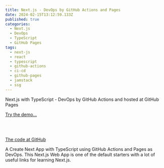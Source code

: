 ```yaml
---
title: Next.js - DevOps by GitHub Actions and Pages
date: 2024-02-15T13:12:59.133Z
published: true
categories:
  - Next.js
  - DevOps
  - TypeScript
  - GitHub Pages
tags:
  - next-js
  - react
  - typescript
  - github-actions
  - ci-cd
  - github-pages
  - jamstack
  - ssg
---
```

Next.js with TypeScript - DevOps by GitHub Actions and hosted at GitHub Pages

<a href="https://persteenolsen.github.io/gh-actions-pages-next-js-one/" target="_blank">Try the demo...</a>

<br /><br />

<a href="https://github.com/persteenolsen/gh-actions-pages-next-js-one" target="_blank">The code at GitHub</a>

A Create Next App with TypeScript using GitHub Actions and Pages as DevOps. This Next.js Web App is one of the default starters with a lot of useful links for learning Next.js.